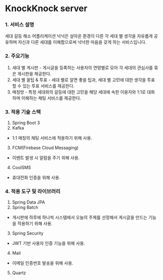 # KnockKnock server

### 1. 서비스 설명
세대 갈등 해소 어플리케이션 넉넉은 살아온 환경이 다른 각 세대 별 생각을 자유롭게 공유하며 자신과 다른 세대를 이해함으로써 넉넉한 마음을 갖게 하는 서비스입니다.

### 2. 주요기능
1. 세대 별 게시판 - 게시글을 등록하는 사용자의 연령별로 모아 각 세대의 관심사를 묶은 게시판을 제공한다.
2. 세대 별 꿀팁 & 투표 - 세대 별로 알면 좋을 팁과, 세대 별 고민에 대한 생각을 투표할 수 있는 투표 서비스를 제공한다.
3. 매칭방 - 특정 세대와의 갈등에 대한 고민을 해당 세대에 속한 이용자와 1:1로 대화하며 이해하는 채팅 서비스를 제공한다.

### 3. 적용 기술 스택
1. Spring Boot 3
2. Kafka
- 1:1 매칭의 채팅 서비스에 적용하기 위해 사용. 
3. FCM(Firebase Cloud Messaging)
- 이벤트 발생 시 알람을 주기 위해 사용.
4. CoolSMS
- 휴대전화 인증을 위해 사용.

### 4. 적용 도구 및 라이브러리
1. Spring Data JPA
2. Spring Batch
- 게시판에 하루에 하나씩 시스템에서 오늘의 주제를 선정해서 게시글을 만드는 기능을 적용하기 위해 사용.
3. Spring Security
- JWT 기반 사용자 인증 기능을 위해 사용.
4. Mail
- 이메일 인증번호 발송을 위해 사용.
5. Quartz